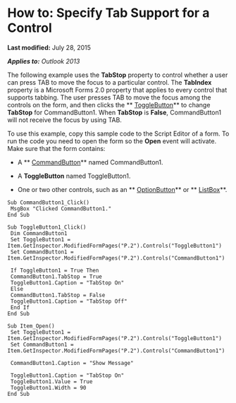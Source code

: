 
# How to: Specify Tab Support for a Control

 **Last modified:** July 28, 2015

 _**Applies to:** Outlook 2013_

The following example uses the  **TabStop** property to control whether a user can press TAB to move the focus to a particular control. The **TabIndex** property is a Microsoft Forms 2.0 property that applies to every control that supports tabbing. The user presses TAB to move the focus among the controls on the form, and then clicks the ** [ToggleButton](01ce5640-9f19-3c0e-1aa4-96d87074bf8b.md)** to change **TabStop** for CommandButton1. When **TabStop** is **False**, CommandButton1 will not receive the focus by using TAB.

To use this example, copy this sample code to the Script Editor of a form. To run the code you need to open the form so the  **Open** event will activate. Make sure that the form contains:

- A  ** [CommandButton](bb2bcfaa-e7a5-cedc-2ed7-bcc17a4d8fb6.md)** named CommandButton1.
    
- A  **ToggleButton** named ToggleButton1.
    
- One or two other controls, such as an  ** [OptionButton](8009dd64-44b5-3b66-e8d4-e3535e014396.md)** or ** [ListBox](f56ba480-f8fe-6d12-265e-3b0a9838af97.md)**.
    



```
Sub CommandButton1_Click() 
 MsgBox "Clicked CommandButton1." 
End Sub 
 
Sub ToggleButton1_Click() 
 Dim CommandButton1 
 Set ToggleButton1 = Item.GetInspector.ModifiedFormPages("P.2").Controls("ToggleButton1") 
 Set CommandButton1 = Item.GetInspector.ModifiedFormPages("P.2").Controls("CommandButton1") 
 
 If ToggleButton1 = True Then 
 CommandButton1.TabStop = True 
 ToggleButton1.Caption = "TabStop On" 
 Else 
 CommandButton1.TabStop = False 
 ToggleButton1.Caption = "TabStop Off" 
 End If 
End Sub 
 
Sub Item_Open() 
 Set ToggleButton1 = Item.GetInspector.ModifiedFormPages("P.2").Controls("ToggleButton1") 
 Set CommandButton1 = Item.GetInspector.ModifiedFormPages("P.2").Controls("CommandButton1") 
 
 CommandButton1.Caption = "Show Message" 
 
 ToggleButton1.Caption = "TabStop On" 
 ToggleButton1.Value = True 
 ToggleButton1.Width = 90 
End Sub
```

